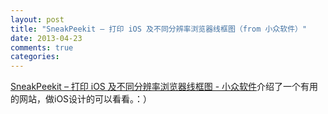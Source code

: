 ```yaml
---
layout: post
title: "SneakPeekit – 打印 iOS 及不同分辨率浏览器线框图（from 小众软件）"
date: 2013-04-23
comments: true
categories: 
---
```

<p><a href="http://www.appinn.com/sneakpeekit/">SneakPeekit &ndash; 打印 iOS 及不同分辨率浏览器线框图 - 小众软件</a>介绍了一个有用的网站，做iOS设计的可以看看。：）</p>